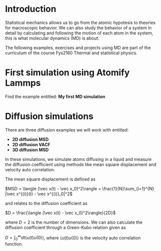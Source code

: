 # Introduction

Statistical mechanics allows us to go from the atomic hypotesis to theories for macroscopic behavior. We can also study the behavior of a system in detail by calculating and following the motion of each atom in the system, this is what molecular dynamics (MD) is about.

The following examples, exercises and projects using MD are part of the curriculum of the course Fys2160 Thermal and statistical physics.

# First simulation using Atomify Lammps

Find the example entitled: **My first MD simulation**

# Diffusion simulations

There are three diffusion examples we will work with entitled:
* **2D diffusion MSD**
* **2D diffusion VACF**
* **3D diffusion MSD**

In these simulations, we simulate atoms diffusing in a liquid and measure the diffusion coefficient using methods like mean square displacement and velocity auto correlation.

The mean square displacement is defined as 

$MSD = \langle (\vec x(t) - \vec x_0)^2\rangle  = \frac{1}{N}\sum_{i=1}^{N} |\vec x^{(i)}(t) - \vec x^{(i)}_0|^2$

and relates to the diffusion coefficient as

$D = \frac{\langle (\vec x(t) - \vec x_0)^2\rangle}{2D}$

where $D=2$ is the number of dimensions. We can also calculate the diffusion coefficient through a Green-Kubo relation given as

$D = \int_0^\infty dt \langle u(t) u(0) \rangle$, where $\langle u(t) u(0) \rangle$ is the velocity auto correlation function.